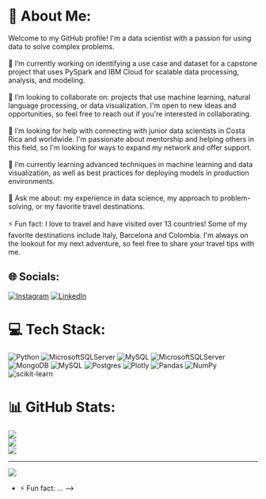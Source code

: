 # 💫 About Me:
Welcome to my GitHub profile! I'm a data scientist with a passion for using data to solve complex problems.<br><br>🔭 I’m currently working on identifying a use case and dataset for a capstone project that uses PySpark and IBM Cloud for scalable data processing, analysis, and modeling.<br><br>👯 I’m looking to collaborate on: projects that use machine learning, natural language processing, or data visualization. I'm open to new ideas and opportunities, so feel free to reach out if you're interested in collaborating.<br><br>🤝 I’m looking for help with connecting with junior data scientists in Costa Rica and worldwide. I'm passionate about mentorship and helping others in this field, so I'm looking for ways to expand my network and offer support.<br><br>🌱 I’m currently learning advanced techniques in machine learning and data visualization, as well as best practices for deploying models in production environments.<br><br>💬 Ask me about: my experience in data science, my approach to problem-solving, or my favorite travel destinations.<br><br>⚡ Fun fact: I love to travel and have visited over 13 countries! Some of my favorite destinations include Italy, Barcelona and Colombia. I'm always on the lookout for my next adventure, so feel free to share your travel tips with me.


## 🌐 Socials:
[![Instagram](https://img.shields.io/badge/Instagram-%23E4405F.svg?logo=Instagram&logoColor=white)](https://instagram.com/solises) [![LinkedIn](https://img.shields.io/badge/LinkedIn-%230077B5.svg?logo=linkedin&logoColor=white)](https://linkedin.com/in/ariel-solis-749805199) 

# 💻 Tech Stack:
![Python](https://img.shields.io/badge/python-3670A0?style=plastic&logo=python&logoColor=ffdd54) ![MicrosoftSQLServer](https://img.shields.io/badge/Microsoft%20SQL%20Sever-CC2927?style=plastic&logo=microsoft%20sql%20server&logoColor=white) ![MySQL](https://img.shields.io/badge/mysql-%2300f.svg?style=plastic&logo=mysql&logoColor=white) ![MicrosoftSQLServer](https://img.shields.io/badge/Microsoft%20SQL%20Sever-CC2927?style=plastic&logo=microsoft%20sql%20server&logoColor=white) ![MongoDB](https://img.shields.io/badge/MongoDB-%234ea94b.svg?style=plastic&logo=mongodb&logoColor=white) ![MySQL](https://img.shields.io/badge/mysql-%2300f.svg?style=plastic&logo=mysql&logoColor=white) ![Postgres](https://img.shields.io/badge/postgres-%23316192.svg?style=plastic&logo=postgresql&logoColor=white) ![Plotly](https://img.shields.io/badge/Plotly-%233F4F75.svg?style=plastic&logo=plotly&logoColor=white) ![Pandas](https://img.shields.io/badge/pandas-%23150458.svg?style=plastic&logo=pandas&logoColor=white) ![NumPy](https://img.shields.io/badge/numpy-%23013243.svg?style=plastic&logo=numpy&logoColor=white) ![scikit-learn](https://img.shields.io/badge/scikit--learn-%23F7931E.svg?style=plastic&logo=scikit-learn&logoColor=white)
# 📊 GitHub Stats:
![](https://github-readme-stats.vercel.app/api?username=arisolises&theme=dark&hide_border=false&include_all_commits=false&count_private=false)<br/>
![](https://github-readme-streak-stats.herokuapp.com/?user=arisolises&theme=dark&hide_border=false)<br/>
![](https://github-readme-stats.vercel.app/api/top-langs/?username=arisolises&theme=dark&hide_border=false&include_all_commits=false&count_private=false&layout=compact)

---
[![](https://visitcount.itsvg.in/api?id=arisolises&icon=0&color=0)](https://visitcount.itsvg.in)

<!-- Proudly created with GPRM ( https://gprm.itsvg.in ) -->
- ⚡ Fun fact: ...
-->
